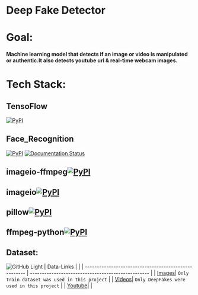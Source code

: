 # **Deep Fake Detector**
# **Goal:**
#### Machine learning model that detects if an image or video is manipulated or authentic.It also detects youtube url & real-time webcam images. 
# **Tech Stack:**
## TensoFlow
[![PyPI](https://img.shields.io/pypi/v/Tensorflow)](https://pypi.org/project/tensorflow/2.5.0rc1/)
## Face_Recognition
[![PyPI](https://img.shields.io/pypi/v/face_recognition.svg)](https://pypi.python.org/pypi/face_recognition)
[![Documentation Status](https://readthedocs.org/projects/face-recognition/badge/?version=latest)](http://face-recognition.readthedocs.io/en/latest/?badge=latest)
## imageio-ffmpeg[![PyPI](https://img.shields.io/pypi/v/imageio-fmpeg)](https://pypi.org/project/imageio-ffmpeg/)
## imageio[![PyPI](https://img.shields.io/pypi/v/imageio)](https://pypi.org/project/imageio/)
## pillow[![PyPI](https://img.shields.io/pypi/v/pillow)](https://pypi.org/project/Pillow/)
## ffmpeg-python[![PyPI](https://img.shields.io/pypi/v/ffmpeg-python)](https://pypi.org/project/ffmpeg-python/)

## Dataset:
![GitHub Light](https://github.com/github-light.png#gh-dark-mode-only)
| Data-Links                                            |                                                    |
| ----------------------------------------------------- | -------------------------------------------------- |
| [Images](https://www.kaggle.com/yihaopuah/deep-fake-images)| `Only Train dataset was used in this project` |
| [Videos](https://www.kaggle.com/sorokin/faceforensics)| `Only DeepFakes were used in this project`         |
| [Youtube](https://www.youtube.com/watch?v=DdZ163jzw4w)|                                                    |

